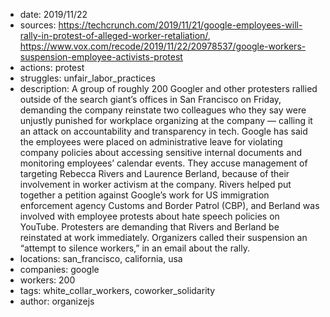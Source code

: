 - date: 2019/11/22
- sources: https://techcrunch.com/2019/11/21/google-employees-will-rally-in-protest-of-alleged-worker-retaliation/, https://www.vox.com/recode/2019/11/22/20978537/google-workers-suspension-employee-activists-protest
- actions: protest
- struggles: unfair_labor_practices
- description: A group of roughly 200 Googler and other protesters rallied outside of the search giant’s offices in San Francisco on Friday, demanding the company reinstate two colleagues who they say were unjustly punished for workplace organizing at the company — calling it an attack on accountability and transparency in tech. Google has said the employees were placed on administrative leave for violating company policies about accessing sensitive internal documents and monitoring employees’ calendar events. They accuse management of targeting Rebecca Rivers and Laurence Berland, because of their involvement in worker activism at the company. Rivers helped put together a petition against Google’s work for US immigration enforcement agency Customs and Border Patrol (CBP), and Berland was involved with employee protests about hate speech policies on YouTube. Protesters are demanding that Rivers and Berland be reinstated at work immediately. Organizers called their suspension an “attempt to silence workers,” in an email about the rally.
- locations: san_francisco, california, usa
- companies: google
- workers: 200
- tags: white_collar_workers, coworker_solidarity
- author: organizejs
